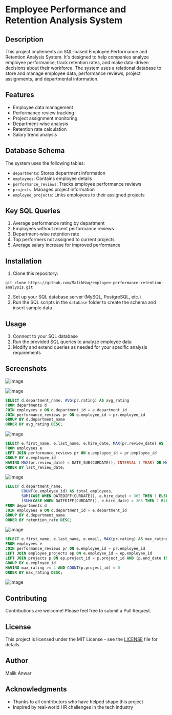 # Employee Performance and Retention Analysis System

## Description

This project implements an SQL-based Employee Performance and Retention Analysis System. It's designed to help companies analyze employee performance, track retention rates, and make data-driven decisions about their workforce. The system uses a relational database to store and manage employee data, performance reviews, project assignments, and departmental information.

## Features

- Employee data management
- Performance review tracking
- Project assignment monitoring
- Department-wise analysis
- Retention rate calculation
- Salary trend analysis

## Database Schema

The system uses the following tables:

- `departments`: Stores department information
- `employees`: Contains employee details
- `performance_reviews`: Tracks employee performance reviews
- `projects`: Manages project information
- `employee_projects`: Links employees to their assigned projects

## Key SQL Queries

1. Average performance rating by department
2. Employees without recent performance reviews
3. Department-wise retention rate
4. Top performers not assigned to current projects
5. Average salary increase for improved performance

## Installation

1. Clone this repository:      
``` 
git clone https://github.com/MalikHaq/employee-performance-retention-analysis.git
```

2. Set up your SQL database server (MySQL, PostgreSQL, etc.)
3. Run the SQL scripts in the `database` folder to create the schema and insert sample data

## Usage

1. Connect to your SQL database
2. Run the provided SQL queries to analyze employee data
3. Modify and extend queries as needed for your specific analysis requirements

## Screenshots

![image](https://github.com/user-attachments/assets/37f5ccfc-de77-468a-b205-c47f4582362b)

![image](https://github.com/user-attachments/assets/aad77920-4f3e-477f-9c69-2bce973be04e)

```SQL
SELECT d.department_name, AVG(pr.rating) AS avg_rating
FROM departments d
JOIN employees e ON d.department_id = e.department_id
JOIN performance_reviews pr ON e.employee_id = pr.employee_id
GROUP BY d.department_name
ORDER BY avg_rating DESC;
```

![image](https://github.com/user-attachments/assets/a28f8d3b-21ab-40c7-90eb-00be82f81d5b)


```SQL
SELECT e.first_name, e.last_name, e.hire_date, MAX(pr.review_date) AS last_review_date
FROM employees e
LEFT JOIN performance_reviews pr ON e.employee_id = pr.employee_id
GROUP BY e.employee_id
HAVING MAX(pr.review_date) < DATE_SUB(CURDATE(), INTERVAL 1 YEAR) OR MAX(pr.review_date) IS NULL
ORDER BY last_review_date;
```
![image](https://github.com/user-attachments/assets/1c2cb9ad-70d3-4488-96bf-ea547cd9eea8)


```SQL
SELECT d.department_name,
       COUNT(e.employee_id) AS total_employees,
       SUM(CASE WHEN DATEDIFF(CURDATE(), e.hire_date) > 365 THEN 1 ELSE 0 END) AS retained_employees,
       (SUM(CASE WHEN DATEDIFF(CURDATE(), e.hire_date) > 365 THEN 1 ELSE 0 END) * 100.0 / COUNT(e.employee_id)) AS retention_rate
FROM departments d
JOIN employees e ON d.department_id = e.department_id
GROUP BY d.department_name
ORDER BY retention_rate DESC;
```
![image](https://github.com/user-attachments/assets/3b4070bc-d3b2-44b3-b00c-81468611722d)


```SQL
SELECT e.first_name, e.last_name, e.email, MAX(pr.rating) AS max_rating
FROM employees e
JOIN performance_reviews pr ON e.employee_id = pr.employee_id
LEFT JOIN employee_projects ep ON e.employee_id = ep.employee_id
LEFT JOIN projects p ON ep.project_id = p.project_id AND (p.end_date IS NULL OR p.end_date >= CURDATE())
GROUP BY e.employee_id
HAVING max_rating >= 4 AND COUNT(p.project_id) = 0
ORDER BY max_rating DESC;
```
![image](https://github.com/user-attachments/assets/bee13345-6ddf-4bb7-8558-0d6cf0e0ec4b)


## Contributing

Contributions are welcome! Please feel free to submit a Pull Request.

## License

This project is licensed under the MIT License - see the [LICENSE](LICENSE) file for details.

## Author

Malik Anwar

## Acknowledgments

- Thanks to all contributors who have helped shape this project
- Inspired by real-world HR challenges in the tech industry
